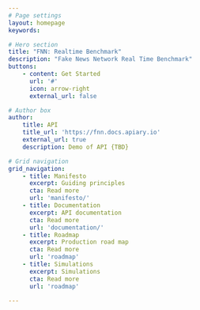 ```yaml
---
# Page settings
layout: homepage
keywords:

# Hero section
title: "FNN: Realtime Benchmark"
description: "Fake News Network Real Time Benchmark"
buttons:
    - content: Get Started
      url: '#'
      icon: arrow-right
      external_url: false

# Author box
author:
    title: API 
    title_url: 'https://fnn.docs.apiary.io'
    external_url: true
    description: Demo of API {TBD}

# Grid navigation
grid_navigation:
    - title: Manifesto 
      excerpt: Guiding principles
      cta: Read more
      url: 'manifesto/'
    - title: Documentation 
      excerpt: API documentation
      cta: Read more
      url: 'documentation/'
    - title: Roadmap 
      excerpt: Production road map
      cta: Read more
      url: 'roadmap'
    - title: Simulations 
      excerpt: Simulations
      cta: Read more
      url: 'roadmap'

---
```

